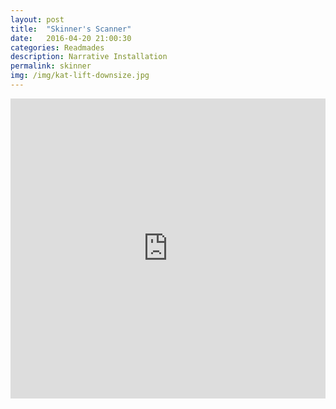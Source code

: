 ```yaml
---
layout: post
title:  "Skinner's Scanner"
date:   2016-04-20 21:00:30
categories: Readmades
description: Narrative Installation
permalink: skinner
img: /img/kat-lift-downsize.jpg
---
```

<div>
	<iframe width="100%" height="480" src="https://www.youtube.com/embed/VqxwXtlUiYg" frameborder="0" allowfullscreen></iframe>
</div>

 <!-- <img src="{{post.img}}" class="img-responsive" alt="Responsive image"> -->

<!-- Check out the [Jekyll docs][jekyll] for more info on how to get the most out of Jekyll. File all bugs/feature requests at [Jekyll’s GitHub repo][jekyll-gh]. If you have questions, you can ask them on [Jekyll’s dedicated Help repository][jekyll-help]. -->

[jekyll]:      http://jekyllrb.com
[jekyll-gh]:   https://github.com/jekyll/jekyll
[jekyll-help]: https://github.com/jekyll/jekyll-help
